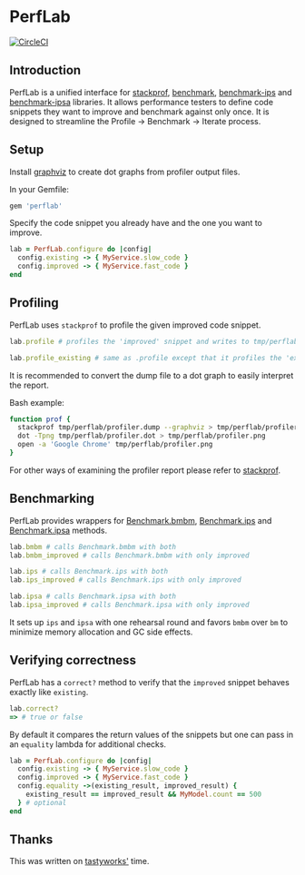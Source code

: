 # PerfLab

[![CircleCI](https://circleci.com/gh/mertguldur/perflab.svg?style=svg)](https://circleci.com/gh/mertguldur/perflab)

## Introduction

PerfLab is a unified interface for [stackprof](https://github.com/tmm1/stackprof), [benchmark](https://ruby-doc.org/stdlib-2.6.3/libdoc/benchmark/rdoc/Benchmark.html), [benchmark-ips](https://github.com/evanphx/benchmark-ips/) and [benchmark-ipsa](https://github.com/jondot/benchmark-ipsa) libraries. It allows performance testers to define code snippets they want to improve and benchmark against only once. It is designed to streamline the Profile -> Benchmark -> Iterate process. 

## Setup

Install [graphviz](https://www.graphviz.org/) to create dot graphs from profiler output files.

In your Gemfile:

```ruby
gem 'perflab'
```

Specify the code snippet you already have and the one you want to improve.

```ruby
lab = PerfLab.configure do |config|
  config.existing -> { MyService.slow_code }
  config.improved -> { MyService.fast_code }
end
```

## Profiling

PerfLab uses `stackprof` to profile the given improved code snippet.

```ruby
lab.profile # profiles the 'improved' snippet and writes to tmp/perflab/profiler.dump

lab.profile_existing # same as .profile except that it profiles the 'existing' snippet
```

It is recommended to convert the dump file to a dot graph to easily interpret the report.

Bash example:

```bash
function prof {
  stackprof tmp/perflab/profiler.dump --graphviz > tmp/perflab/profiler.dot
  dot -Tpng tmp/perflab/profiler.dot > tmp/perflab/profiler.png
  open -a 'Google Chrome' tmp/perflab/profiler.png
}
```

For other ways of examining the profiler report please refer to [stackprof](https://github.com/tmm1/stackprof).

## Benchmarking

PerfLab provides wrappers for [Benchmark.bmbm](https://ruby-doc.org/stdlib-2.6.3/libdoc/benchmark/rdoc/Benchmark.html#method-c-bmbm), [Benchmark.ips](https://github.com/evanphx/benchmark-ips/) and [Benchmark.ipsa](https://github.com/jondot/benchmark-ipsa) methods.

```ruby
lab.bmbm # calls Benchmark.bmbm with both
lab.bmbm_improved # calls Benchmark.bmbm with only improved

lab.ips # calls Benchmark.ips with both
lab.ips_improved # calls Benchmark.ips with only improved

lab.ipsa # calls Benchmark.ipsa with both
lab.ipsa_improved # calls Benchmark.ipsa with only improved
```

It sets up `ips` and `ipsa` with one rehearsal round and favors `bmbm` over `bm` to minimize memory allocation and GC side effects.

## Verifying correctness

PerfLab has a `correct?` method to verify that the `improved` snippet behaves exactly like `existing`.

```ruby
lab.correct?
=> # true or false
```

By default it compares the return values of the snippets but one can pass in an `equality` lambda for additional checks.

```ruby
lab = PerfLab.configure do |config|
  config.existing -> { MyService.slow_code }
  config.improved -> { MyService.fast_code }
  config.equality ->(existing_result, improved_result) {
    existing_result == improved_result && MyModel.count == 500
  } # optional
end
```

## Thanks

This was written on [tastyworks'](https://tastyworks.com/) time.

